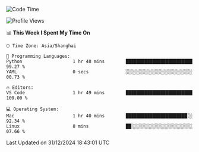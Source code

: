 <!--START_SECTION:waka-->
![Code Time](http://img.shields.io/badge/Code%20Time-525%20hrs%2038%20mins-blue)

![Profile Views](http://img.shields.io/badge/Profile%20Views-1-blue)

📊 **This Week I Spent My Time On** 

```text
🕑︎ Time Zone: Asia/Shanghai

💬 Programming Languages: 
Python                   1 hr 48 mins        █████████████████████████   99.27 % 
YAML                     0 secs              ░░░░░░░░░░░░░░░░░░░░░░░░░   00.73 % 

🔥 Editors: 
VS Code                  1 hr 49 mins        █████████████████████████   100.00 % 

💻 Operating System: 
Mac                      1 hr 40 mins        ███████████████████████░░   92.34 % 
Linux                    8 mins              ██░░░░░░░░░░░░░░░░░░░░░░░   07.66 % 
```


 Last Updated on 31/12/2024 18:43:01 UTC
<!--END_SECTION:waka-->
